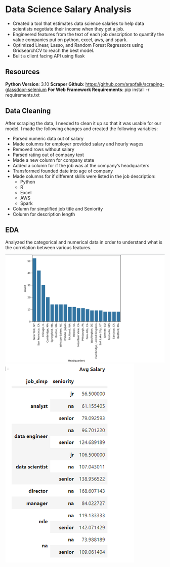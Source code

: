 # Data Science Salary Analysis
- Created a tool that estimates data science salaries to help data scientists negotiate their income when they get a job.
- Engineered features from the text of each job description to quantify the value companies put on python, excel, aws, and spark.
- Optimized Linear, Lasso, and Random Forest Regressors using GridsearchCV to reach the best model.
- Built a client facing API using flask

## Resources  
**Python Version**: 3.10
**Scraper Github**: https://github.com/arapfaik/scraping-glassdoor-selenium
**For Web Framework Requirements**: pip install -r requirements.txt

## Data Cleaning
After scraping the data, I needed to clean it up so that it was usable for our model. I made the following changes and created the following variables:

- Parsed numeric data out of salary
- Made columns for employer provided salary and hourly wages
- Removed rows without salary
- Parsed rating out of company text
- Made a new column for company state
- Added a column for if the job was at the company’s headquarters
- Transformed founded date into age of company
- Made columns for if different skills were listed in the job description:
  - Python
  - R
  - Excel
  - AWS
  - Spark
- Column for simplified job title and Seniority
- Column for description length

## EDA  
Analyzed the categorical and numerical data in order to understand what is the correlation between various features.  

![Alt text](i1.png)
![Alt text](i2.png)


